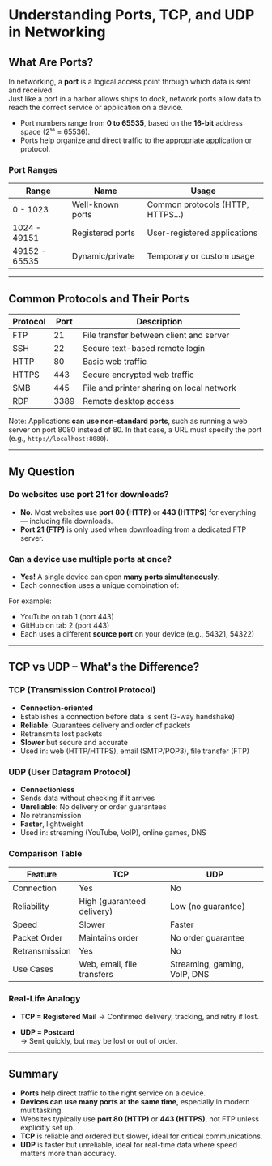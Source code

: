 #  Understanding Ports, TCP, and UDP in Networking

##  What Are Ports?

In networking, a **port** is a logical access point through which data is sent and received.  
Just like a port in a harbor allows ships to dock, network ports allow data to reach the correct service or application on a device.

- Port numbers range from **0 to 65535**, based on the **16-bit** address space (2¹⁶ = 65536).
- Ports help organize and direct traffic to the appropriate application or protocol.

###  Port Ranges

| Range          | Name               | Usage                             |
|----------------|--------------------|------------------------------------|
| 0 - 1023       | Well-known ports   | Common protocols (HTTP, HTTPS...) |
| 1024 - 49151   | Registered ports   | User-registered applications       |
| 49152 - 65535  | Dynamic/private    | Temporary or custom usage         |

---

##  Common Protocols and Their Ports

| Protocol | Port | Description |
|----------|------|-------------|
| FTP      | 21   | File transfer between client and server |
| SSH      | 22   | Secure text-based remote login |
| HTTP     | 80   | Basic web traffic |
| HTTPS    | 443  | Secure encrypted web traffic |
| SMB      | 445  | File and printer sharing on local network |
| RDP      | 3389 | Remote desktop access |

Note: Applications **can use non-standard ports**, such as running a web server on port 8080 instead of 80. In that case, a URL must specify the port (e.g., `http://localhost:8080`).

---

##  My Question

###  Do websites use port 21 for downloads?

- **No.** Most websites use **port 80 (HTTP)** or **443 (HTTPS)** for everything — including file downloads.
- **Port 21 (FTP)** is only used when downloading from a dedicated FTP server.

###  Can a device use multiple ports at once?

- **Yes!** A single device can open **many ports simultaneously**.
- Each connection uses a unique combination of:


For example:
- YouTube on tab 1 (port 443)
- GitHub on tab 2 (port 443)
- Each uses a different **source port** on your device (e.g., 54321, 54322)

---

##  TCP vs UDP – What's the Difference?

###  TCP (Transmission Control Protocol)

- **Connection-oriented**
- Establishes a connection before data is sent (3-way handshake)
- **Reliable**: Guarantees delivery and order of packets
- Retransmits lost packets
- **Slower** but secure and accurate
- Used in: web (HTTP/HTTPS), email (SMTP/POP3), file transfer (FTP)

###  UDP (User Datagram Protocol)

- **Connectionless**
- Sends data without checking if it arrives
- **Unreliable**: No delivery or order guarantees
- No retransmission
- **Faster**, lightweight
- Used in: streaming (YouTube, VoIP), online games, DNS

###  Comparison Table

| Feature         | TCP                            | UDP                            |
|----------------|---------------------------------|--------------------------------|
| Connection      | Yes                            | No                             |
| Reliability     | High (guaranteed delivery)      | Low (no guarantee)             |
| Speed           | Slower                          | Faster                         |
| Packet Order    | Maintains order                 | No order guarantee             |
| Retransmission  | Yes                             | No                             |
| Use Cases       | Web, email, file transfers      | Streaming, gaming, VoIP, DNS   |

###  Real-Life Analogy

- **TCP = Registered Mail** 
→ Confirmed delivery, tracking, and retry if lost.

- **UDP = Postcard**   
→ Sent quickly, but may be lost or out of order.

---

##  Summary

- **Ports** help direct traffic to the right service on a device.
- **Devices can use many ports at the same time**, especially in modern multitasking.
- Websites typically use **port 80 (HTTP)** or **443 (HTTPS)**, not FTP unless explicitly set up.
- **TCP** is reliable and ordered but slower, ideal for critical communications.
- **UDP** is faster but unreliable, ideal for real-time data where speed matters more than accuracy.
